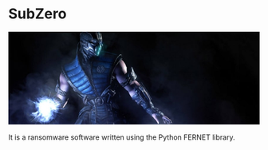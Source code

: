 # SubZero

![subzero](https://github.com/aslanemre/subzero/blob/[branch]/subzero.jpg?raw=true)

It is a ransomware software written using the Python FERNET library.
